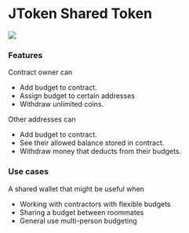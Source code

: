 # JToken Shared Token

![](demo.gif)

### Features

Contract owner can
- Add budget to contract.
- Assign budget to certain addresses
- Withdraw unlimited coins.

Other addresses can
- Add budget to contract.
- See their allowed balance stored in contract.
- Withdraw money that deducts from their budgets.


### Use cases
A shared wallet that might be useful when
- Working with contractors with flexible budgets
- Sharing a budget between roommates
- General use multi-person budgeting


